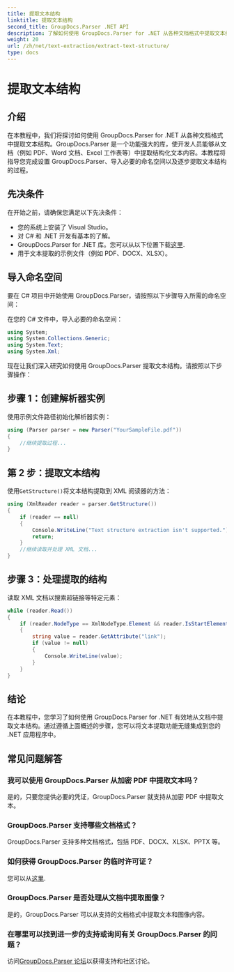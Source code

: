 ```yaml
---
title: 提取文本结构
linktitle: 提取文本结构
second_title: GroupDocs.Parser .NET API
description: 了解如何使用 GroupDocs.Parser for .NET 从各种文档格式中提取文本结构。带有代码示例的分步教程。
weight: 20
url: /zh/net/text-extraction/extract-text-structure/
type: docs
---
```

# 提取文本结构

## 介绍
在本教程中，我们将探讨如何使用 GroupDocs.Parser for .NET 从各种文档格式中提取文本结构。GroupDocs.Parser 是一个功能强大的库，使开发人员能够从文档（例如 PDF、Word 文档、Excel 工作表等）中提取结构化文本内容。本教程将指导您完成设置 GroupDocs.Parser、导入必要的命名空间以及逐步提取文本结构的过程。
## 先决条件
在开始之前，请确保您满足以下先决条件：
- 您的系统上安装了 Visual Studio。
- 对 C# 和 .NET 开发有基本的了解。
-  GroupDocs.Parser for .NET 库。您可以从以下位置下载[这里](https://releases.groupdocs.com/parser/net/).
- 用于文本提取的示例文件（例如 PDF、DOCX、XLSX）。
## 导入命名空间
要在 C# 项目中开始使用 GroupDocs.Parser，请按照以下步骤导入所需的命名空间：

在您的 C# 文件中，导入必要的命名空间：
```csharp
using System;
using System.Collections.Generic;
using System.Text;
using System.Xml;
```
现在让我们深入研究如何使用 GroupDocs.Parser 提取文本结构。请按照以下步骤操作：
## 步骤 1：创建解析器实例
使用示例文件路径初始化解析器实例：
```csharp
using (Parser parser = new Parser("YourSampleFile.pdf"))
{
    //继续提取过程...
}
```
## 第 2 步：提取文本结构
使用`GetStructure()`将文本结构提取到 XML 阅读器的方法：
```csharp
using (XmlReader reader = parser.GetStructure())
{
    if (reader == null)
    {
        Console.WriteLine("Text structure extraction isn't supported.");
        return;
    }
    //继续读取并处理 XML 文档...
}
```
## 步骤 3：处理提取的结构
读取 XML 文档以搜索超链接等特定元素：
```csharp
while (reader.Read())
{
    if (reader.NodeType == XmlNodeType.Element && reader.IsStartElement() && reader.Name.ToLowerInvariant() == "hyperlink")
    {
        string value = reader.GetAttribute("link");
        if (value != null)
        {
            Console.WriteLine(value);
        }
    }
}
```
## 结论
在本教程中，您学习了如何使用 GroupDocs.Parser for .NET 有效地从文档中提取文本结构。通过遵循上面概述的步骤，您可以将文本提取功能无缝集成到您的 .NET 应用程序中。

## 常见问题解答
### 我可以使用 GroupDocs.Parser 从加密 PDF 中提取文本吗？
是的，只要您提供必要的凭证，GroupDocs.Parser 就支持从加密 PDF 中提取文本。
### GroupDocs.Parser 支持哪些文档格式？
GroupDocs.Parser 支持多种文档格式，包括 PDF、DOCX、XLSX、PPTX 等。
### 如何获得 GroupDocs.Parser 的临时许可证？
您可以从[这里](https://purchase.groupdocs.com/temporary-license/).
### GroupDocs.Parser 是否处理从文档中提取图像？
是的，GroupDocs.Parser 可以从支持的文档格式中提取文本和图像内容。
### 在哪里可以找到进一步的支持或询问有关 GroupDocs.Parser 的问题？
访问[GroupDocs.Parser 论坛](https://forum.groupdocs.com/c/parser/17)以获得支持和社区讨论。